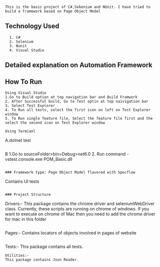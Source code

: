 
```
This is the basic project of C#,Sekenium and NUnit. I have tried to build a framework based on Page Object Model
```
## Technology Used
```
  1. C#
  2. Selenium
  3. Nunit
  4. Visual Studio
```


## Detailed explanation on Automation Framework
## How To Run
```
Using Visual Studio
1.Go to Build option at top navigation bar and Build Framwork
2. After Successful build, Go to Test optin at top naivigation bar
3. Select Test Explorer
4. To Run all tests, select the first icon on left on Test Explorer window
5. To Run single feature file, Select the feature file first and the select the second icon on Test Explorer window

Using Termianl
```
 A.dotnet test
 ```
 ```
 B 1.Go to sourceFolder>bin>Debug>net6.0
   2. Run command - vstest.console.exe POM_Basic.dll 
```

### Framework type: Page Object Model flavored with Specflow
```
Contains  UI tests
```

### Project Structure
```
Drivers:-
This package contains the chrome driver and seleniumWebDriver class. Currently, these scripts are running on chrome of windows. If you want to execute on chrome of Mac then you need to add the chrome driver for mac in this folder
```
```
Pages:-
Contains locators of objects involved in pages of website
```
```
Tests:-
This package contains all tests.
```
Utilities:-
This package contains Json Reader.
```
